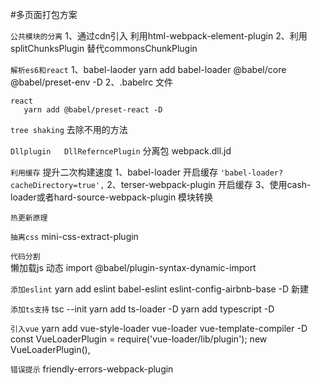 <!-- https://juejin.im/post/5e9ada576fb9a03c391300a1 -->
#多页面打包方案

`公共模块的分离`
    1、通过cdn引入  利用html-webpack-element-plugin
    2、利用splitChunksPlugin  替代commonsChunkPlugin


`解析es6和react`
    1、babel-laoder    yarn add babel-loader @babel/core @babel/preset-env  -D
    2、.babelrc   文件

    react
       yarn add @babel/preset-react -D

`tree shaking`  去除不用的方法

`Dllplugin   DllReferncePlugin` 分离包    webpack.dll.jd

`利用缓存` 提升二次构建速度
    1、babel-loader 开启缓存   `'babel-loader?cacheDirectory=true',`
    2、terser-webpack-plugin 开启缓存
    3、使用cash-loader或者hard-source-webpack-plugin  模块转换

`热更新原理`

`抽离css`  mini-css-extract-plugin

`代码分割`  
    懒加载js    动态 import   @babel/plugin-syntax-dynamic-import 

`添加eslint`  yarn add eslint babel-eslint eslint-config-airbnb-base -D
    新建


`添加ts支持`
    tsc --init
    yarn add ts-loader -D
    yarn add typescript -D

`引入vue`
   yarn add  vue-style-loader vue-loader vue-template-compiler -D
   const VueLoaderPlugin = require('vue-loader/lib/plugin');
   new VueLoaderPlugin(),

`错误提示`
    friendly-errors-webpack-plugin 




    

